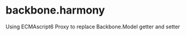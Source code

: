 backbone.harmony
================

Using ECMAscript6 Proxy to replace Backbone.Model getter and setter
